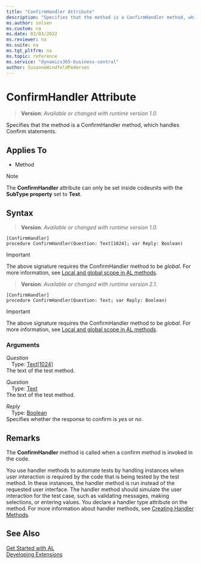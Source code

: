 ```yaml
---
title: "ConfirmHandler Attribute"
description: "Specifies that the method is a ConfirmHandler method, which handles Confirm statements."
ms.author: solsen
ms.custom: na
ms.date: 03/03/2022
ms.reviewer: na
ms.suite: na
ms.tgt_pltfrm: na
ms.topic: reference
ms.service: "dynamics365-business-central"
author: SusanneWindfeldPedersen
---
```

[//]: # (START>DO_NOT_EDIT)
[//]: # (IMPORTANT:Do not edit any of the content between here and the END>DO_NOT_EDIT.)
[//]: # (Any modifications should be made in the .xml files in the ModernDev repo.)

# ConfirmHandler Attribute
> **Version**: _Available or changed with runtime version 1.0._

Specifies that the method is a ConfirmHandler method, which handles Confirm statements.


## Applies To

- Method

> [!NOTE]
> The **ConfirmHandler** attribute can only be set inside codeunits with the **SubType property** set to **Test**.

## Syntax


> **Version**: _Available or changed with runtime version 1.0._
```AL
[ConfirmHandler]
procedure ConfirmHandler(Question: Text[1024]; var Reply: Boolean)
```
> [!IMPORTANT]
> The above signature requires the ConfirmHandler method to be *global*. For more information, see [Local and global scope in AL methods](../devenv-al-methods.md%23local-and-global-scope).

> **Version**: _Available or changed with runtime version 2.1._
```AL
[ConfirmHandler]
procedure ConfirmHandler(Question: Text; var Reply: Boolean)
```
> [!IMPORTANT]
> The above signature requires the ConfirmHandler method to be *global*. For more information, see [Local and global scope in AL methods](../devenv-al-methods.md%23local-and-global-scope).

### Arguments
*Question*  
&emsp;Type: [Text[1024]](../methods-auto/text/text-data-type.md)  
The text of the test method.  

*Question*  
&emsp;Type: [Text](../methods-auto/text/text-data-type.md)  
The text of the test method.  

*Reply*  
&emsp;Type: [Boolean](../methods-auto/boolean/boolean-data-type.md)  
Specifies whether the response to confirm is *yes* or *no*.  

[//]: # (IMPORTANT: END>DO_NOT_EDIT)

## Remarks

The **ConfirmHandler** method is called when a confirm method is invoked in the code.

You use handler methods to automate tests by handling instances when user interaction is required by the code that is being tested by the test method. In these instances, the handler method is run instead of the requested user interface. The handler method should simulate the user interaction for the test case, such as validating messages, making selections, or entering values. You declare a handler type attribute on the method. For more information about handler methods, see [Creating Handler Methods](../devenv-creating-handler-methods.md).

## See Also  
[Get Started with AL](../devenv-get-started.md)  
[Developing Extensions](../devenv-dev-overview.md)  